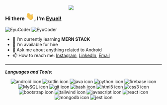 
<img width="300px" align="right" src="https://media3.giphy.com/media/6vj5quVNRhoQw/giphy.gif?cid=ecf05e47pdsfw7onmqbup4bkywcbxv3xgkm2soa84arkq65s&rid=giphy.gif"/>

### Hi there <img alt="waving hand" width="27px" src="assets\Hi.gif" />, I'm [Eyuel!](https://www.linkedin.com/in/eyuel-daniel/)


  <img src="https://komarev.com/ghpvc/?username=elysium09&label=PROFILE+VIEWS&color=blue&style=for-the-badge" alt="EyuCoder" />
  <img title="Followers" src="https://img.shields.io/github/followers/eyucoder?color=blue&style=flat-square" alt="EyuCoder">

- 🌱 I’m currently learning **MERN STACK**                                
- 🤔 I’m available for hire
- 💬 Ask me about anything related to Android
- 📫 How to reach me: [Instagram](https://instagram.com/_sczr), [LinkedIn](https://linkedin.com/in/eyuel-daniel), [Email](mailto:eyueldaniel0921@gmail.com)                  


<hr style="height:2px;border-width:0;color:gray;background-color:gray">

***Languages and Tools:*** 

<div align="center">
  <img src="https://skillicons.dev/icons?i=androidstudio" width="50px" alt="android icon"/>
  <img src="https://skillicons.dev/icons?i=kotlin" width="50px" alt="kotlin icon"/>
  <img src="https://skillicons.dev/icons?i=java" width="50px" alt="java icon"/>
  <img src="https://skillicons.dev/icons?i=python" width="50px" alt="python icon"/>
  <img src="https://skillicons.dev/icons?i=firebase" width="50px" alt="firebase icon"/>
  <img src="https://skillicons.dev/icons?i=mysql" width="50px" alt="MySQL icon"/>
  <img src="https://skillicons.dev/icons?i=git" width="50px" alt="git icon"/>
  <img src="https://skillicons.dev/icons?i=bash" width="50px" alt="bash icon"/>
  <img src="https://skillicons.dev/icons?i=html" width="50px" alt="html5 icon"/>
  <img src="https://skillicons.dev/icons?i=css" width="50px" alt="css3 icon"/>
  <img src="https://skillicons.dev/icons?i=bootstrap" width="50px" alt="bootstrap icon"/>
  <img src="https://skillicons.dev/icons?i=tailwind" width="50px" alt="tailwind icon"/>
  <img src="https://skillicons.dev/icons?i=javascript" width="50px" alt="javascript icon"/>
  <img src="https://skillicons.dev/icons?i=react" width="50px" alt="react icon"/>
  <img src="https://skillicons.dev/icons?i=mongodb" width="50px" alt="mongodb icon"/>
  <img src="https://skillicons.dev/icons?i=jest" width="50px" alt="jest icon"/>
</div>

<!--<img align="center" src="https://github-readme-streak-stats.herokuapp.com/?user=eyucoder&theme=dark&hide_border=true"/>
  
  <a href="https://github.com/eyucoder">
  <img height="160em" src="https://github-readme-stats.vercel.app/api?username=eyucoder&hide=none&show_icons=true&theme=tokyonight&include_all_commits=true&count_private=true"/>
  <img height="160em" src="https://github-readme-stats.vercel.app/api/top-langs/?username=eyucoder&layout=compact&langs_count=7&theme=tokyonight"/>
  
<img width=800 src="https://github-profile-trophy.vercel.app/?username=eyucoder&theme=darkhub&no-frame=true&column=8"/>-->
